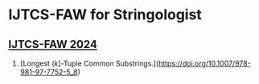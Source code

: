 # IJTCS-FAW for Stringologist
## [IJTCS-FAW 2024](https://dblp.org/db/conf/faw/faw2024.html)
  1. [Longest (k]-Tuple Common Substrings.](https://doi.org/10.1007/978-981-97-7752-5_8)  
  